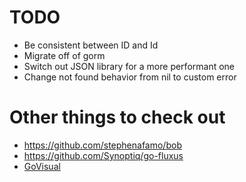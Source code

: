 # TODO

* Be consistent between ID and Id
* Migrate off of gorm
* Switch out JSON library for a more performant one
* Change not found behavior from nil to custom error

# Other things to check out

* https://github.com/stephenafamo/bob
* https://github.com/Synoptiq/go-fluxus
* [GoVisual](https://github.com/doganarif/GoVisual/tree/main)